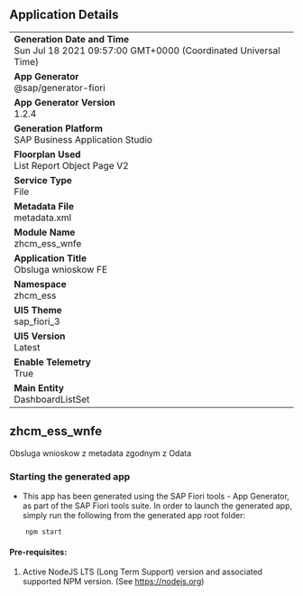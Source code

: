 ## Application Details
|               |
| ------------- |
|**Generation Date and Time**<br>Sun Jul 18 2021 09:57:00 GMT+0000 (Coordinated Universal Time)|
|**App Generator**<br>@sap/generator-fiori|
|**App Generator Version**<br>1.2.4|
|**Generation Platform**<br>SAP Business Application Studio|
|**Floorplan Used**<br>List Report Object Page V2|
|**Service Type**<br>File|
|**Metadata File**<br>metadata.xml
|**Module Name**<br>zhcm_ess_wnfe|
|**Application Title**<br>Obsluga wnioskow FE|
|**Namespace**<br>zhcm_ess|
|**UI5 Theme**<br>sap_fiori_3|
|**UI5 Version**<br>Latest|
|**Enable Telemetry**<br>True|
|**Main Entity**<br>DashboardListSet|

## zhcm_ess_wnfe

Obsluga wnioskow z metadata zgodnym z Odata

### Starting the generated app

-   This app has been generated using the SAP Fiori tools - App Generator, as part of the SAP Fiori tools suite.  In order to launch the generated app, simply run the following from the generated app root folder:

```
    npm start
```

#### Pre-requisites:

1. Active NodeJS LTS (Long Term Support) version and associated supported NPM version.  (See https://nodejs.org)



